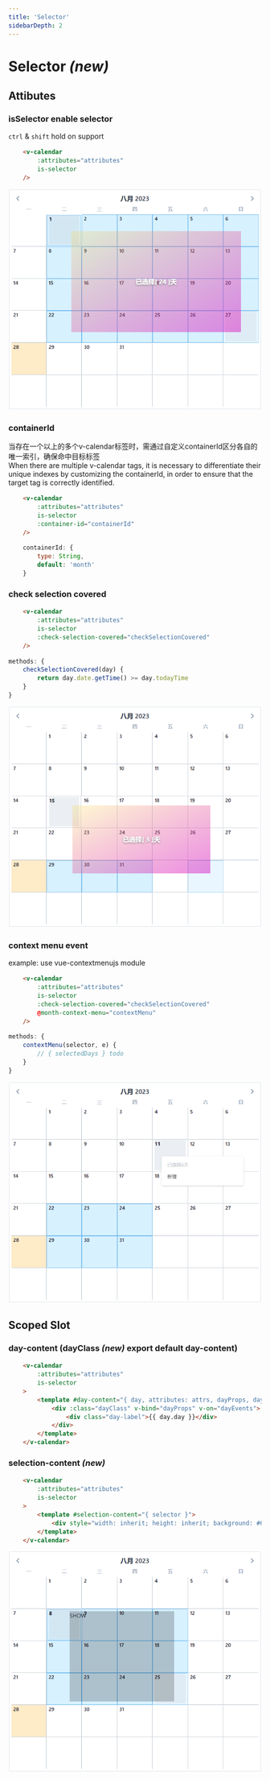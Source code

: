 ```yaml
---
title: 'Selector'
sidebarDepth: 2
---
```

# Selector <i>**(new)**</i>

## Attibutes
### isSelector enable selector
`ctrl` & `shift` hold on support

```html
    <v-calendar
        :attributes="attributes"
        is-selector
    />
```
<guide-selector-index />

![](./docs/images/1.png)

### containerId

当存在一个以上的多个v-calendar标签时，需通过自定义containerId区分各自的唯一索引，确保命中目标标签 <br />
When there are multiple v-calendar tags, it is necessary to differentiate their unique indexes by customizing the containerId, in order to ensure that the target tag is correctly identified. 

```html
    <v-calendar
        :attributes="attributes"
        is-selector
        :container-id="containerId"
    />
```
```js
    containerId: {
        type: String,
        default: 'month'
    }
```

### check selection covered
```html
    <v-calendar
        :attributes="attributes"
        is-selector
        :check-selection-covered="checkSelectionCovered"
    />
```
```js 
methods: {
    checkSelectionCovered(day) {
        return day.date.getTime() >= day.todayTime
    }
}
```
<guide-selector-index container-id="month1" check />

![](./docs/images/2.png)

### context menu event
example: use vue-contextmenujs module

```html
    <v-calendar
        :attributes="attributes"
        is-selector
        :check-selection-covered="checkSelectionCovered"
        @month-context-menu="contextMenu"
    />
```
```js 
methods: {
    contextMenu(selector, e) {
        // { selectedDays } todo
    }
}
```

<guide-selector-index container-id="month2" menu />

![](./docs/images/3.png)

## Scoped Slot
### day-content (dayClass <i>**(new)**</i> export default day-content)


```html
    <v-calendar
        :attributes="attributes"
        is-selector
    >
        <template #day-content="{ day, attributes: attrs, dayProps, dayEvents, dayClass }">
            <div :class="dayClass" v-bind="dayProps" v-on="dayEvents">
                <div class="day-label">{{ day.day }}</div>
            </div>
        </template>
    </v-calendar>
```
<guide-selector-index slot-day container-id="month3" />

### selection-content <i>**(new)**</i>


```html
    <v-calendar
        :attributes="attributes"
        is-selector
    >
        <template #selection-content="{ selector }">
            <div style="width: inherit; height: inherit; background: #0003">SHOW</div>
        </template>
    </v-calendar>
```
<guide-selector-index slot-selection  container-id="month4" />

![](./docs/images/4.png)